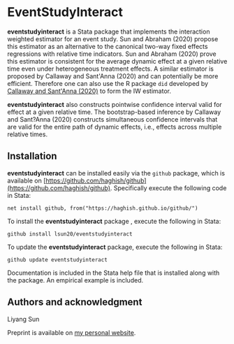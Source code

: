 # EventStudyInteract

**eventstudyinteract** is a Stata package that implements the interaction weighted estimator for an event study.  Sun and Abraham (2020) propose this estimator as an alternative to the canonical two-way fixed effects regressions with relative time indicators.  Sun and Abraham (2020) prove this estimator is consistent for the average dynamic effect at a given relative time even under heterogeneous treatment effects.  A similar estimator is proposed by Callaway and Sant'Anna (2020) and can potentially be more efficient. Therefore one can also use the R package `did` developed by [Callaway and Sant'Anna (2020)](https://bcallaway11.github.io/did/) to form the IW estimator.

**eventstudyinteract** also constructs pointwise confidence interval valid for effect at a given relative time.  The bootstrap-based inference by Callaway and Sant?Anna (2020)
constructs simultaneous confidence intervals that are valid for the entire path of dynamic effects, i.e., effects across multiple relative times.  

## Installation
**eventstudyinteract** can be installed easily via the `github` package, which is available on [https://github.com/haghish/github](https://github.com/haghish/github).  Specifically execute the following code in Stata:

`net install github, from("https://haghish.github.io/github/")`

To install the **eventstudyinteract** package , execute the following in Stata:

`github install lsun20/eventstudyinteract`

To update the **eventstudyinteract**  package, execute the following in Stata:

`github update eventstudyinteract`

Documentation is included in the Stata help file that is installed along with the package.  An empirical example is included.

## Authors and acknowledgment
Liyang Sun

Preprint is available on [my personal website](http://economics.mit.edu/files/14964).